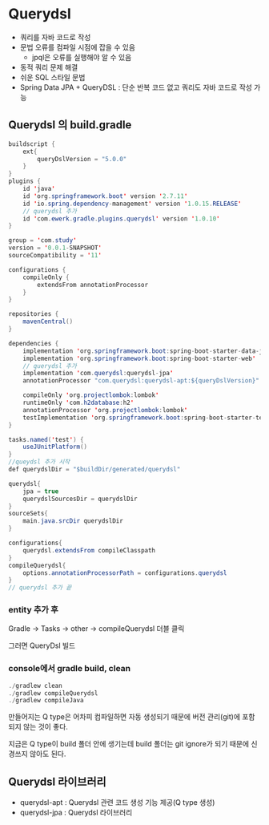 # Querydsl

- 쿼리를 자바 코드로 작성
- 문법 오류를 컴파일 시점에 잡을 수 있음
    - jpql은 오류를 실행해야 알 수 있음
- 동적 쿼리 문제 해결
- 쉬운 SQL 스타일 문법
- Spring Data JPA + QueryDSL : 단순 반복 코드 없고 쿼리도 자바 코드로 작성 가능

## Querydsl 의 build.gradle

```java
buildscript {
	ext{
		queryDslVersion = "5.0.0"
	}
}
plugins {
	id 'java'
	id 'org.springframework.boot' version '2.7.11'
	id 'io.spring.dependency-management' version '1.0.15.RELEASE'
	// querydsl 추가
	id 'com.ewerk.gradle.plugins.querydsl' version '1.0.10'
}

group = 'com.study'
version = '0.0.1-SNAPSHOT'
sourceCompatibility = '11'

configurations {
	compileOnly {
		extendsFrom annotationProcessor
	}
}

repositories {
	mavenCentral()
}

dependencies {
	implementation 'org.springframework.boot:spring-boot-starter-data-jpa'
	implementation 'org.springframework.boot:spring-boot-starter-web'
	// querydsl 추가
	implementation 'com.querydsl:querydsl-jpa'
	annotationProcessor "com.querydsl:querydsl-apt:${queryDslVersion}"

	compileOnly 'org.projectlombok:lombok'
	runtimeOnly 'com.h2database:h2'
	annotationProcessor 'org.projectlombok:lombok'
	testImplementation 'org.springframework.boot:spring-boot-starter-test'
}

tasks.named('test') {
	useJUnitPlatform()
}
//queydsl 추가 시작
def querydslDir = "$buildDir/generated/querydsl"

querydsl{
	jpa = true
	querydslSourcesDir = querydslDir
}
sourceSets{
	main.java.srcDir querydslDir
}

configurations{
	querydsl.extendsFrom compileClasspath
}
compileQuerydsl{
	options.annotationProcessorPath = configurations.querydsl
}
// querydsl 추가 끝 
```

### entity 추가 후

Gradle → Tasks → other → compileQuerydsl 더블 클릭

그러면 QueryDsl 빌드

### console에서 gradle build, clean

```java
./gradlew clean
./gradlew compileQuerydsl
./gradlew compileJava
```

만들어지는 Q type은 어차피 컴파일하면 자동 생성되기 때문에 버전 관리(git)에 포함되지 않는 것이 좋다. 

지금은 Q type이 build 폴더 안에 생기는데 build 폴더는 git ignore가 되기 때문에 신경쓰지 않아도 된다.

## Querydsl 라이브러리

- querydsl-apt : Querydsl 관련 코드 생성 기능 제공(Q type 생성)
- querydsl-jpa : Querydsl 라이브러리

